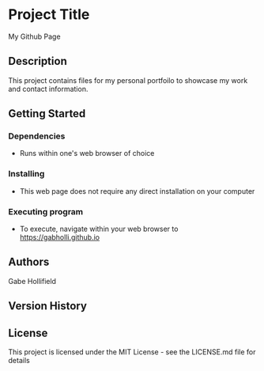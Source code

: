 # Project Title
My Github Page

## Description
This project contains files for my personal portfoilo to showcase my work and contact information.

## Getting Started
### Dependencies
- Runs within one's web browser of choice
### Installing
- This web page does not require any direct installation on your computer
### Executing program
- To execute, navigate within your web browser to https://gabholli.github.io

## Authors
Gabe Hollifield

## Version History

## License
This project is licensed under the MIT License - see the LICENSE.md file for details
